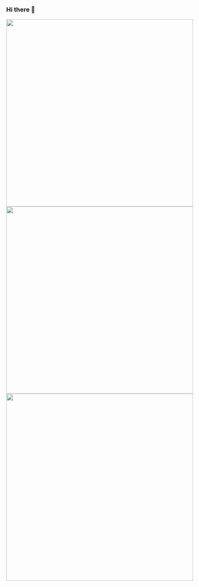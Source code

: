 ### Hi there 👋

<!--
**rosyanxone/rosyanxone** is a ✨ _special_ ✨ repository because its `README.md` (this file) appears on your GitHub profile.

Here are some ideas to get you started:

- 🔭 I’m currently working on ...
- 🌱 I’m currently learning ...
- 👯 I’m looking to collaborate on ...
- 🤔 I’m looking for help with ...
- 💬 Ask me about ...
- 📫 How to reach me: ...
- 😄 Pronouns: ...
- ⚡ Fun fact: ...

[![Anurag's GitHub stats]()<br>
[![Top Langs]()](https://github.com/anuraghazra/github-readme-stats)<br>
[![GitHub Streak]()](https://git.io/streak-stats)

<img src="https://github-readme-stats.vercel.app/api?username=YOUR_USERNAME&show_icons=true&theme=ADD_THEME_HERE" width="400"> 
-->

<img src="https://github-readme-stats.vercel.app/api?username=rosyanxone&show_icons=true&theme=radical" width="500">
<img src="https://github-readme-streak-stats.herokuapp.com?user=rosyanxone&theme=radical&date_format=M%20j%5B%2C%20Y%5D" width="500">
<img src="https://github-readme-stats.vercel.app/api/top-langs/?username=rosyanxone&theme=radical" width="500">
